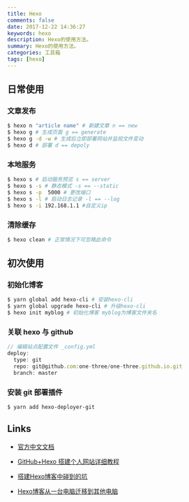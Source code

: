 ```yaml
---
title: Hexo
comments: false
date: 2017-12-22 14:36:27
keywords: hexo
description: Hexo的使用方法。
summary: Hexo的使用方法。
categories: 工具箱
tags: [hexo]
---
```


## 日常使用

### 文章发布

```bash
$ hexo n "article name" # 新建文章 n == new
$ hexo g # 生成页面 g == generate
$ hexo g -d -w # 生成后立即部署网站并监视文件变动
$ hexo d # 部署 d == depoly
```

### 本地服务

```bash
$ hexo s # 启动服务预览 s == server
$ hexo s -s # 静态模式 -s == --static
$ hexo s -p  5000 # 更改端口
$ hexo s -l # 启动日志记录 -l == --log
$ hexo s -i 192.168.1.1 #自定义ip
```

### 清除缓存

```bash
$ hexo clean # 正常情况下可忽略此命令
```

## 初次使用

### 初始化博客

```bash
$ yarn global add hexo-cli # 安装hexo-cli
$ yarn global upgrade hexo-cli # 升级hexo-cli
$ hexo init myblog # 初始化博客 myblog为博客文件夹名
```

### 关联 hexo 与 github

```javascript
// 编辑站点配置文件 _config.yml
deploy:
  type: git
  repo: git@github.com:one-three/one-three.github.io.git
  branch: master
```

### 安装 git 部署插件

```bash
$ yarn add hexo-deployer-git
```

## Links

- [官方中文文档](https://hexo.io/zh-cn/docs/commands.html)

- [GitHub+Hexo 搭建个人网站详细教程](https://zhuanlan.zhihu.com/p/26625249)

- [搭建Hexo博客中碰到的坑](http://www.jianshu.com/p/a2fe56d11c4f)

- [Hexo博客从一台电脑迁移到其他电脑](https://www.jianshu.com/p/beb8d611340a)

